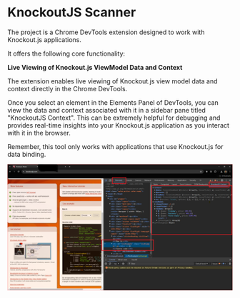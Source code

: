 
# KnockoutJS Scanner
The project is a Chrome DevTools extension designed to work with Knockout.js applications.

It offers the following core functionality:

**Live Viewing of Knockout.js ViewModel Data and Context**

The extension enables live viewing of Knockout.js view model data and context directly in the Chrome DevTools. 

Once you select an element in the Elements Panel of DevTools, you can view the data and context associated with it in a sidebar pane titled "KnockoutJS Context".
This can be extremely helpful for debugging and provides real-time insights into your Knockout.js application as you interact with it in the browser.

Remember, this tool only works with applications that use Knockout.js for data binding.

![example.PNG](example.PNG)